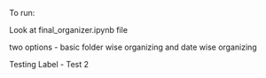 To run:

Look at final_organizer.ipynb file

two options - basic folder wise organizing and date wise organizing

Testing Label - Test 2

